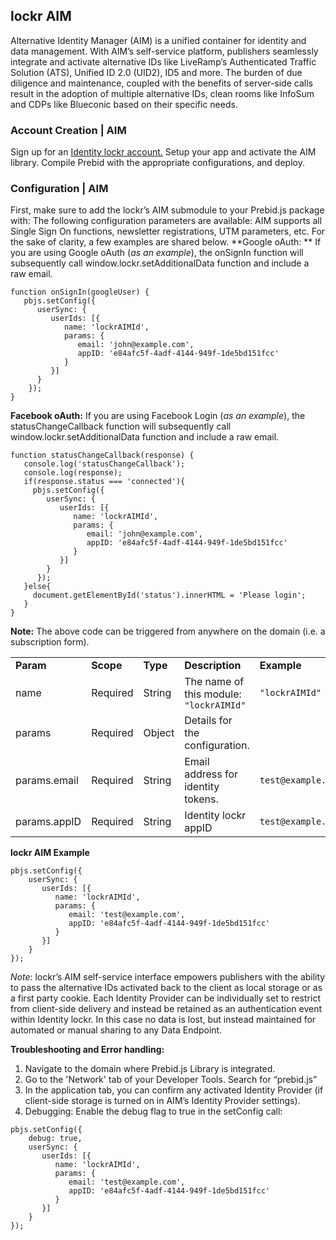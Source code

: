 ## **lockr AIM**

Alternative Identity Manager (AIM) is a unified container for identity and data management.
With AIM’s self-service platform, publishers seamlessly integrate and activate alternative IDs like LiveRamp’s Authenticated Traffic Solution (ATS), Unified ID 2.0 (UID2), ID5 and more. The burden of due diligence and maintenance, coupled with the benefits of server-side calls result in the adoption of multiple alternative IDs, clean rooms like InfoSum and CDPs like Blueconic based on their specific needs.

### **Account Creation | AIM**

Sign up for an [Identity lockr account.](https://sso.loc.kr/console/signup)
Setup your app and activate the AIM library.
Compile Prebid with the appropriate configurations, and deploy.

### **Configuration | AIM**

First, make sure to add the lockr’s AIM submodule to your Prebid.js package with:
The following configuration parameters are available:
AIM supports all Single Sign On functions, newsletter registrations, UTM parameters, etc. For the sake of clarity, a few examples are shared below.
**Google oAuth: **
If you are using Google oAuth (_as an example_), the onSignIn function will subsequently call window.lockr.setAdditionalData function and include a raw email.

```
function onSignIn(googleUser) {
   pbjs.setConfig({
      userSync: {
         userIds: [{
            name: 'lockrAIMId',
            params: {
               email: 'john@example.com',
               appID: 'e84afc5f-4adf-4144-949f-1de5bd151fcc'
            }
         }]
      }
    });
}
```

**Facebook oAuth:**
If you are using Facebook Login (_as an example_), the statusChangeCallback function will subsequently call window.lockr.setAdditionalData function and include a raw email.

```
function statusChangeCallback(response) {
   console.log('statusChangeCallback');
   console.log(response);
   if(response.status === 'connected'){
     pbjs.setConfig({
        userSync: {
           userIds: [{
              name: 'lockrAIMId',
              params: {
                 email: 'john@example.com',
                 appID: 'e84afc5f-4adf-4144-949f-1de5bd151fcc'
              }
           }]
        }
      });
   }else{
     document.getElementById('status').innerHTML = 'Please login';
   }
}
```

**Note:** The above code can be triggered from anywhere on the domain (i.e. a subscription form).

<table>
  <tr>
   <td><strong>Param</strong>
   </td>
   <td><strong>Scope</strong>
   </td>
   <td><strong>Type</strong>
   </td>
   <td><strong>Description</strong>
   </td>
   <td><strong>Example</strong>
   </td>
  </tr>
  <tr>
   <td>name
   </td>
   <td>Required
   </td>
   <td>String
   </td>
   <td>The name of this module: <code>"lockrAIMId"</code>
   </td>
   <td><code>"lockrAIMId"</code>
   </td>
  </tr>
  <tr>
   <td>params
   </td>
   <td>Required
   </td>
   <td>Object
   </td>
   <td>Details for the configuration.
   </td>
   <td>
   </td>
  </tr>
  <tr>
   <td>params.email
   </td>
   <td>Required
   </td>
   <td>String
   </td>
   <td>Email address for identity tokens.
   </td>
   <td><code>test@example.com</code>
   </td>
  </tr>
  <tr>
   <td>params.appID
   </td>
   <td>Required
   </td>
   <td>String
   </td>
   <td>Identity lockr appID
   </td>
   <td><code>test@example.com</code>
   </td>
  </tr>
</table>

**lockr AIM Example**

```
pbjs.setConfig({
    userSync: {
       userIds: [{
          name: 'lockrAIMId',
          params: {
             email: 'test@example.com',
             appID: 'e84afc5f-4adf-4144-949f-1de5bd151fcc'
          }
       }]
    }
});
```

_Note_: lockr’s AIM self-service interface empowers publishers with the ability to pass the alternative IDs activated back to the client as local storage or as a first party cookie. Each Identity Provider can be individually set to restrict from client-side delivery and instead be retained as an authentication event within Identity lockr. In this case no data is lost, but instead maintained for automated or manual sharing to any Data Endpoint.

**Troubleshooting and Error handling:**

1. Navigate to the domain where Prebid.js Library is integrated.
2. Go to the 'Network' tab of your Developer Tools. Search for “prebid.js”
3. In the application tab, you can confirm any activated Identity Provider (if client-side storage is turned on in AIM’s Identity Provider settings).
4. Debugging:
   Enable the debug flag to true in the setConfig call:

```
pbjs.setConfig({
    debug: true,
    userSync: {
       userIds: [{
          name: 'lockrAIMId',
          params: {
             email: 'test@example.com',
             appID: 'e84afc5f-4adf-4144-949f-1de5bd151fcc'
          }
       }]
    }
});
```
